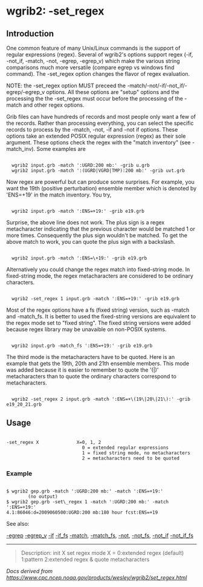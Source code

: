 # wgrib2: -set_regex

## Introduction

One common feature of many Unix/Linux commands is the support of
regular expressions (regex). Several of wgrib2's options support
regex (-if, -not_if, -match, -not, -egrep, -egrep_v) which make the various string
comparisons much more versatile (compare egrep vs windows find command).
The -set_regex option changes the flavor
of regex evaluation.

NOTE: the -set_regex option MUST preceed the -match/-not/-if/-not_if/-egrep/-egrep_v options. All these
options are "setup" options and the processing the the -set_regex must occur before the
processing of the -match and other regex options.

Grib files can have hundreds of records and most people only want a few of
the records. Rather than processing everything, you can select the
specific records to process by the -match,
-not,
-if and -not if options. These options
take an extended POSIX regular expression (regex) as their sole argument. These
options check the regex with the "match inventory" (see -match_inv).
Some examples are

```

  wgrib2 input.grb -match ':UGRD:200 mb:' -grib u.grb
  wgrib2 input.grb -match ':(UGRD|VGRD|TMP):200 mb:' -grib uvt.grb

```

Now regex are powerful but can produce some surprises. For example, you want
the 19th (positive perturbation) ensemble member which is denoted by
'ENS=+19' in the match inventory. You try,

```

  wgrib2 input.grb -match ':ENS=+19:' -grib e19.grb

```

Surprise, the above line does not work. The plus sign is a regex
metacharacter indicating that the previous character would be
matched 1 or more times. Consequently the plus sign wouldn't
be matched. To get the above match to work, you can quote the plus sign
with a backslash.

```

  wgrib2 input.grb -match ':ENS=\+19:' -grib e19.grb

```

Alternatively you could change the regex match into fixed-string mode.
In fixed-string mode, the regex metacharacters are considered to be
ordinary characters.

```

  wgrib2 -set_regex 1 input.grb -match ':ENS=+19:' -grib e19.grb

```

Most of the regex options have a fs (fixed string) version,
such as -match and -match_fs.
It is better to used the fixed-string versions are equivalent to
the regex mode set to "fixed string". The fixed string versions
were added because regex library may be unavaible on non-POSIX
systems.

```

  wgrib2 input.grb -match_fs ':ENS=+19:' -grib e19.grb

```

The third mode is the metacharacters have to be quoted.
Here is an example that gets the 19th, 20th and
21th ensemble members. This mode was added because it is easier to remember
to quote the '(|)' metacharacters than to quote the ordinary characters
correspond to metacharacters.

```

  wgrib2 -set_regex 2 input.grb -match ':ENS=+\(19\|20\|21\):' -grib e19_20_21.grb

```

## Usage

```

-set_regex X              X=0, 1, 2
                            0 = extended regular expressions
                            1 = fixed string mode, no metacharacters
                            2 = metacharacters need to be quoted

```

### Example

```

$ wgrib2 gep.grb -match ':UGRD:200 mb:' -match ':ENS=+19:'
        (no output)
$ wgrib2 gep.grb -set\_regex 1 -match ':UGRD:200 mb:' -match ':ENS=+19:'
4.1:86046:d=2009060500:UGRD:200 mb:180 hour fcst:ENS=+19

```

See also:

[-egrep](egrep.md)
[-egrep_v](egrep_v.md)
[-if](if.md)
[-if_fs](if_fs.md)
[-match](match.md),
[-match_fs](match_fs.md),
[-not](not.md),
[-not_fs](not_fs.md),
[-not_if](not_if.md)
[-not_if_fs](not_if_fs.md)

---

> Description: init X set regex mode X = 0:extended regex (default) 1:pattern 2:extended regex & quote metacharacters

_Docs derived from <https://www.cpc.ncep.noaa.gov/products/wesley/wgrib2/set_regex.html>_
